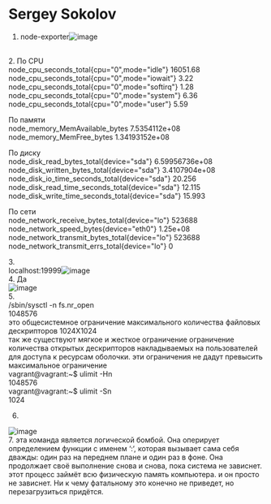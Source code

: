 # Sergey Sokolov
1. node-exporter![image](https://user-images.githubusercontent.com/93119897/151541100-57c45a1e-469a-4027-acab-a349e5de923d.png)
 </br>
 2. По CPU </br>
node_cpu_seconds_total{cpu="0",mode="idle"} 16051.68</br>
node_cpu_seconds_total{cpu="0",mode="iowait"} 3.22</br>
node_cpu_seconds_total{cpu="0",mode="softirq"} 1.28</br>
node_cpu_seconds_total{cpu="0",mode="system"} 6.36</br>
node_cpu_seconds_total{cpu="0",mode="user"} 5.59</br>
 
 По памяти </br>
 node_memory_MemAvailable_bytes 7.5354112e+08</br>
 node_memory_MemFree_bytes 1.34193152e+08</br>

По диску</br>
node_disk_read_bytes_total{device="sda"} 6.59956736e+08</br>
node_disk_written_bytes_total{device="sda"} 3.4107904e+08</br>
node_disk_io_time_seconds_total{device="sda"} 20.256</br>
node_disk_read_time_seconds_total{device="sda"} 12.115</br>
node_disk_write_time_seconds_total{device="sda"} 15.993</br>

По сети</br>
node_network_receive_bytes_total{device="lo"} 523688</br>
node_network_speed_bytes{device="eth0"} 1.25e+08</br>
node_network_transmit_bytes_total{device="lo"} 523688</br>
node_network_transmit_errs_total{device="lo"} 0</br>

3.</br>
localhost:19999![image](https://user-images.githubusercontent.com/93119897/151656707-6d70432d-0d0f-4529-91e8-f16d462fa22e.png)</br>
4. Да </br>
![image](https://user-images.githubusercontent.com/93119897/151657660-ad3bcb8e-f511-4abf-a4b5-861764c16260.png)</br>
5. </br>
/sbin/sysctl -n fs.nr_open</br>
1048576</br>
это общесистемное ограничение максимального количества файловых дескрипторов 1024Х1024</br>
так же существуют мягкое и жесткое ограничение ограничение количества открытых дескрипторов накладываемых на пользователей для доступа к ресурсам оболочки. эти ограничения не дадут превысить максимальное ограничение</br>
vagrant@vagrant:~$ ulimit -Hn</br>
1048576</br>
vagrant@vagrant:~$ ulimit -Sn</br>
1024</br>

6. </br>
![image](https://user-images.githubusercontent.com/93119897/151662778-3608ccba-ac75-4c3f-824d-586e06b2890c.png)</br>
7. эта команда является логической бомбой. Она оперирует определением функции с именем ‘:‘, которая вызывает сама себя дважды: один раз на переднем плане и один раз в фоне. Она продолжает своё выполнение снова и снова, пока система не зависнет. этот процесс  займёт всю физическую память компьютера. и он просто не зависнет. Ни к чему фатальному это конечно не приведет, но перезагрузиться придётся.


